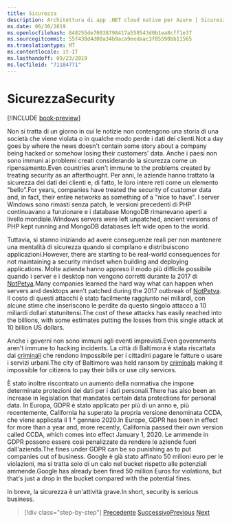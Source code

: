 ```yaml
---
title: Sicurezza
description: Architettura di app .NET cloud native per Azure | Sicurezza
ms.date: 06/30/2019
ms.openlocfilehash: 848255de70038798417a558543d0b1ea8cff1e37
ms.sourcegitcommit: 55f438d4d00a34b9aca9eedaac3f85590bb11565
ms.translationtype: MT
ms.contentlocale: it-IT
ms.lasthandoff: 09/23/2019
ms.locfileid: "71184771"
---
```

# <a name="security"></a><span data-ttu-id="a7208-103">Sicurezza</span><span class="sxs-lookup"><span data-stu-id="a7208-103">Security</span></span>

[!INCLUDE [book-preview](../../../includes/book-preview.md)]

<span data-ttu-id="a7208-104">Non si tratta di un giorno in cui le notizie non contengono una storia di una società che viene violata o in qualche modo perde i dati dei clienti.</span><span class="sxs-lookup"><span data-stu-id="a7208-104">Not a day goes by where the news doesn't contain some story about a company being hacked or somehow losing their customers' data.</span></span> <span data-ttu-id="a7208-105">Anche i paesi non sono immuni ai problemi creati considerando la sicurezza come un ripensamento.</span><span class="sxs-lookup"><span data-stu-id="a7208-105">Even countries aren't immune to the problems created by treating security as an afterthought.</span></span> <span data-ttu-id="a7208-106">Per anni, le aziende hanno trattato la sicurezza dei dati dei clienti e, di fatto, le loro intere reti come un elemento "bello".</span><span class="sxs-lookup"><span data-stu-id="a7208-106">For years, companies have treated the security of customer data and, in fact, their entire networks as something of a "nice to have".</span></span> <span data-ttu-id="a7208-107">I server Windows sono rimasti senza patch, le versioni precedenti di PHP continuavano a funzionare e i database MongoDB rimanevano aperti a livello mondiale.</span><span class="sxs-lookup"><span data-stu-id="a7208-107">Windows servers were left unpatched, ancient versions of PHP kept running and MongoDB databases left wide open to the world.</span></span>

<span data-ttu-id="a7208-108">Tuttavia, si stanno iniziando ad avere conseguenze reali per non mantenere una mentalità di sicurezza quando si compilano e distribuiscono applicazioni.</span><span class="sxs-lookup"><span data-stu-id="a7208-108">However, there are starting to be real-world consequences for not maintaining a security mindset when building and deploying applications.</span></span> <span data-ttu-id="a7208-109">Molte aziende hanno appreso il modo più difficile possibile quando i server e i desktop non vengono corretti durante la 2017 di [NotPetya](https://www.wired.com/story/notpetya-cyberattack-ukraine-russia-code-crashed-the-world/).</span><span class="sxs-lookup"><span data-stu-id="a7208-109">Many companies learned the hard way what can happen when servers and desktops aren't patched during the 2017 outbreak of [NotPetya](https://www.wired.com/story/notpetya-cyberattack-ukraine-russia-code-crashed-the-world/).</span></span> <span data-ttu-id="a7208-110">Il costo di questi attacchi è stato facilmente raggiunto nei miliardi, con alcune stime che inseriscono le perdite da questo singolo attacco a 10 miliardi dollari statunitensi.</span><span class="sxs-lookup"><span data-stu-id="a7208-110">The cost of these attacks has easily reached into the billions, with some estimates putting the losses from this single attack at 10 billion US dollars.</span></span>

<span data-ttu-id="a7208-111">Anche i governi non sono immuni agli eventi imprevisti.</span><span class="sxs-lookup"><span data-stu-id="a7208-111">Even governments aren't immune to hacking incidents.</span></span> <span data-ttu-id="a7208-112">La città di Baltimora è stata riscattata dai [criminali](https://www.vox.com/recode/2019/5/21/18634505/baltimore-ransom-robbinhood-mayor-jack-young-hackers) che rendono impossibile per i cittadini pagare le fatture o usare i servizi urbani.</span><span class="sxs-lookup"><span data-stu-id="a7208-112">The city of Baltimore was held ransom by [criminals](https://www.vox.com/recode/2019/5/21/18634505/baltimore-ransom-robbinhood-mayor-jack-young-hackers) making it impossible for citizens to pay their bills or use city services.</span></span>

<span data-ttu-id="a7208-113">È stato inoltre riscontrato un aumento della normativa che impone determinate protezioni dei dati per i dati personali.</span><span class="sxs-lookup"><span data-stu-id="a7208-113">There has also been an increase in legislation that mandates certain data protections for personal data.</span></span> <span data-ttu-id="a7208-114">In Europa, GDPR è stato applicato per più di un anno e, più recentemente, California ha superato la propria versione denominata CCDA, che viene applicata il 1 ° gennaio 2020.</span><span class="sxs-lookup"><span data-stu-id="a7208-114">In Europe, GDPR has been in effect for more than a year and, more recently, California passed their own version called CCDA, which comes into effect January 1, 2020.</span></span> <span data-ttu-id="a7208-115">Le ammende in GDPR possono essere così penalizzate da rendere le aziende fuori dall'azienda.</span><span class="sxs-lookup"><span data-stu-id="a7208-115">The fines under GDPR can be so punishing as to put companies out of business.</span></span> <span data-ttu-id="a7208-116">Google è già stato affinato 50 milioni euro per le violazioni, ma si tratta solo di un calo nel bucket rispetto alle potenziali ammende.</span><span class="sxs-lookup"><span data-stu-id="a7208-116">Google has already been fined 50 million Euros for violations, but that's just a drop in the bucket compared with the potential fines.</span></span>

<span data-ttu-id="a7208-117">In breve, la sicurezza è un'attività grave.</span><span class="sxs-lookup"><span data-stu-id="a7208-117">In short, security is serious business.</span></span>

>[!div class="step-by-step"]
><span data-ttu-id="a7208-118">[Precedente](identity-server.md)
>[Successivo](azure-security.md)</span><span class="sxs-lookup"><span data-stu-id="a7208-118">[Previous](identity-server.md)
[Next](azure-security.md)</span></span>
